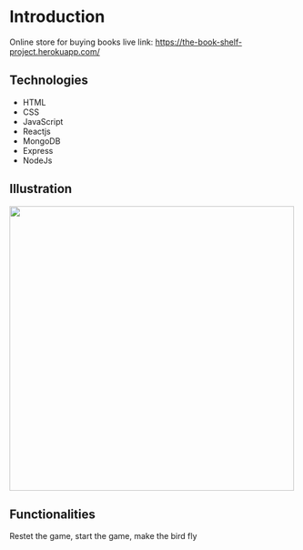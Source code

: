 # Introduction
Online store for buying books
live link: https://the-book-shelf-project.herokuapp.com/

## Technologies
- HTML
- CSS
- JavaScript
- Reactjs
- MongoDB
- Express
- NodeJs

## Illustration
<img src="https://user-images.githubusercontent.com/56726154/74055575-e3b8c980-49e8-11ea-99db-c335011b2e71.png" width="500"/>

## Functionalities
Restet the game, start the game, make the bird fly

